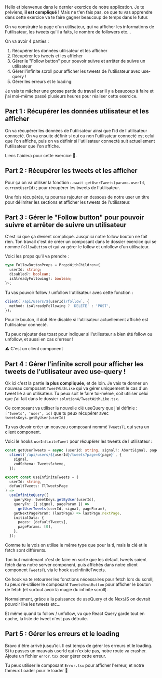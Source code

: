 Hello et bienvenue dans le dernier exercice de notre application. Je te préviens, **il est compliqué** !
Mais ne t'en fais pas, ce que tu vas apprendre dans cette exercice va te faire gagner beaucoup de temps dans le futur.

On va construire la page d'un utilisateur, qui va afficher les informations de l'utilisateur, les tweets qu'il a faits, le nombre de followers etc...

On va avoir 4 parties :

1. Récupérer les données utilisateur et les afficher
2. Récupérer les tweets et les afficher
3. Gérer le "Follow button" pour pouvoir suivre et arrêter de suivre un utilisateur
4. Gérer l'infinite scroll pour afficher les tweets de l'utilisateur avec use-query !
5. Gérer les erreurs et le loading

Je vais te mâcher une grosse partie du travail car il y a beaucoup à faire et j'ai moi-même passé plusieurs heures pour réaliser cette exercice.

## Part 1 : Récupérer les données utilisateur et les afficher

On va récupérer les données de l'utilisateur ainsi que l'id de l'utilisateur connecté.
On va ensuite définir si oui ou non l'utilisateur connecté est celui que l'on affiche, puis on va définir si l'utilisateur connecté suit actuellement l'utilisateur que l'on affiche.

Liens t'aidera pour cette exercice 🦁.

## Part 2 : Récupérer les tweets et les afficher

Pour ça on va utiliser la fonction : `await getUserTweets(params.userId, currentUserId);` pour récupérer les tweets de l'utilisateur.

Une fois récupérés, tu pourras rajouter en dessous de notre user un titre pour délimiter les sections et afficher les tweets de l'utilisateur.

## Part 3 : Gérer le "Follow button" pour pouvoir suivre et arrêter de suivre un utilisateur

C'est ici que ça devient compliqué. Jusqu'ici notre follow bouton ne fait rien. Ton travail c'est de créer un composant dans le dossier exercice qui se nomme `FollowButton` et qui va gérer le follow et unfollow d'un utilisateur.

Voici les props qu'il va prendre :

```ts
type FollowButtonProps = PropsWithChildren<{
  userId: string;
  disabled?: boolean;
  isAlreadyFollowing?: boolean;
}>;
```

Tu vas pouvoir follow / unfollow l'utilisateur avec cette fonction :

```ts
client(`/api/users/${userId}/follow`, {
  method: isAlreadyFollowing ? 'DELETE' : 'POST',
});
```

Pour le bouton, il doit être disable si l'utilisateur actuellement affiché est l'utilisateur connecté.

Tu peux rajouter des toast pour indiquer si l'utilisateur a bien été follow ou unfollow, et aussi en cas d'erreur !

⚠️ C'est un client component

## Part 4 : Gérer l'infinite scroll pour afficher les tweets de l'utilisateur avec use-query !

Ok ici c'est la partie **la plus compliquée**, et de loin. Je vais te donner un nouveau composant `TweetWithLike` qui va gérer uniquement le cas d'un tweet lié à un utilisateur. Tu peux soit le faire toi-même, soit utiliser celui que j'ai fait dans le dossier `solution4/TweetWithLike.tsx`.

Ce composant va utiliser la nouvelle clé useQuery que j'ai définie : `['tweets', 'user', id]` que tu peux récupérer avec `tweetsKeys.getByUser(userId)`

Tu vas devoir créer un nouveau composant nommé `TweetsTL` qui sera un client component.

Voici le hooks `useInfiniteTweet` pour récupérer les tweets de l'utilisateur :

```ts
const getUserTweets = async (userId: string, signal?: AbortSignal, page = 0) =>
  client(`/api/users/${userId}/tweets?page=${page}`, {
    signal,
    zodSchema: TweetsScheme,
  });

export const useInfiniteTweets = (
  userId: string,
  defaultTweets: TlTweetsPage
) =>
  useInfiniteQuery({
    queryKey: tweetKeys.getByUser(userId),
    queryFn: ({ signal, pageParam }) =>
      getUserTweets(userId, signal, pageParam),
    getNextPageParam: (lastPage) => lastPage.nextPage,
    initialData: {
      pages: [defaultTweets],
      pageParams: [0],
    },
  });
```

Comme tu le vois on utilise le même type que pour la tl, mais la clé et le fetch sont différents.

Ton but maintenant c'est de faire en sorte que les default tweets soient fetch dans notre server component, puis affichés dans notre client component `TweetsTL` via le hook useInfiniteTweets.

Ce hook va te retourner les fonctions nécessaires pour fetch lors du scroll, tu peux ré-utiliser le composant `TweetsNextButton` pour afficher le bouton de fetch (et surtout avoir la magie du infinite scroll).

Normalement, grâce à la puissance de useQuery et de NextJS on devrait pouvoir like les tweets etc...

Et même quand tu follow / unfollow, vu que React Query garde tout en cache, la liste de tweet n'est pas détruite.

## Part 5 : Gérer les erreurs et le loading

Bravo d'être arrivé jusqu'ici. Il est temps de gérer les erreurs et le loading. Si tu passes un mauvais userId qui n'existe pas, notre route va crasher. Ajoute un fichier `error.tsx` pour gérer cette erreur.

Tu peux utiliser le composant `Error.tsx` pour afficher l'erreur, et notre fameux Loader pour le loader 🧐
